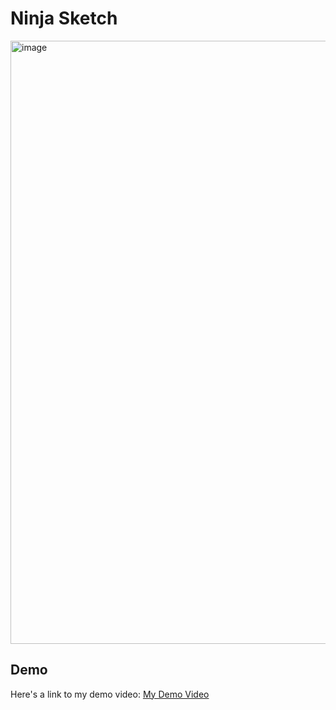 # Ninja Sketch

<img width="1853" height="965" alt="image" src="https://github.com/user-attachments/assets/aa864adc-bfcb-4955-8190-455b28dc6f0c" />

## Demo

Here's a link to my demo video: [My Demo Video](./ninja-sketch%20demo.mp4)